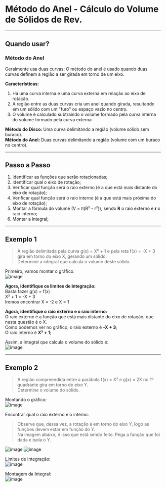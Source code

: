 # Método do Anel - Cálculo do Volume de Sólidos de Rev.

---
## Quando usar?

### Método do Anel
Geralmente usa duas curvas: O método do anel é usado quando duas curvas definem a região a ser girada em torno de um eixo.

**Características:**
1. Há uma curva interna e uma curva externa em relação ao eixo de rotação.
2. A região entre as duas curvas cria um anel quando girada, resultando em um sólido com um "furo" ou espaço vazio no centro.
3. O volume é calculado subtraindo o volume formado pela curva interna do volume formado pela curva externa.

**Método do Disco:** Uma curva delimitando a região (volume sólido sem buraco).<br>
**Método do Anel:** Duas curvas delimitando a região (volume com um buraco no centro).

---
## Passo a Passo

1. Identificar as funções que serão rotacionadas;
2. Identificar qual o eixo de rotação;
3. Verificar qual função será o raio externo (é a que está mais distante do eixo de rotação);
4. Verificar qual função será o raio interno (é a que está mais próxima do eixo de rotação);
5. Montar a fórmula do volume (V = π(R² - r²)), sendo **R** o raio externo e **r** o raio interno; 
6. Montar a integral;

---
## Exemplo 1

> A região delimitada pela curva g(x) = X² + 1 e pela reta f(x) = -X + 3 gira em torno do eixo X, gerando um sólido.<br>
> Determine a integral que calcula o volume deste sólido.

Primeiro, vamos montar o gráfico:<br>
![image](https://github.com/user-attachments/assets/199ef9a1-9dd2-4e26-9550-8a5e25fbd7da)

**Agora, identifique os limites de integração:** <br>
Basta fazer g(x) = f(x)<br>
X² + 1 = -X + 3<br>
Iremos encontrar X = -2 e X = 1

**Agora, identifique o raio externo e o raio interno:** <br>
O raio externo é a função que está mais distante do eixo de rotação, que nesta questão é o X.<br>
Como podemos ver no gráfico, o raio externo é **-X + 3**;<br>
O raio interno é **X² + 1**;<br>

Assim, a integral que calcula o volume do sólido é:<br>
![image](https://github.com/user-attachments/assets/cd9f8487-3ab3-42a2-b0d6-1b9f0c508ecc)

---
## Exemplo 2

> A região compreendida entre a parábola f(x) = X² e g(x) = 2X no 1º quadrante gira em torno do eixo Y.<br>
> Determine o volume do sólido.

Montando o gráfico:<br>
![image](https://github.com/user-attachments/assets/d5d64672-bee4-498e-8148-252ff8f67ce1)

Encontrar qual o raio externo e o interno:<br> 
> Observe que, dessa vez, a rotação é em torno do eixo Y, logo as funções devem estar em função do Y.<br>
> Na imagem abaixo, é isso que está sendo feito. Pega a função que foi dada e isola o Y.<br>

![image](https://github.com/user-attachments/assets/74a7a571-f0a6-44e5-98e4-1913d36114ef)
![image](https://github.com/user-attachments/assets/809f826d-d870-4d43-a479-5d19638224fc)

Limites de Integração:<br>
![image](https://github.com/user-attachments/assets/d772ef8f-c887-4cea-988c-2a40c7407c2f)

Montagem da Integral:<br>
![image](https://github.com/user-attachments/assets/cdea52ff-04fb-40dc-8ae0-80a74ddff76e)
